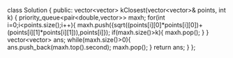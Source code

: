 class Solution {
public:
vector<vector<int>> kClosest(vector<vector<int>>& points, int k) {
priority_queue<pair<double,vector<int>>> maxh;
for(int i=0;i<points.size();i++){
maxh.push({sqrt((points[i][0]*points[i][0])+(points[i][1]*points[i][1])),points[i]});
if(maxh.size()>k){
maxh.pop();
}
}
vector<vector<int>> ans;
while(maxh.size()>0){
ans.push_back(maxh.top().second);
maxh.pop();
}
return ans;
}
};